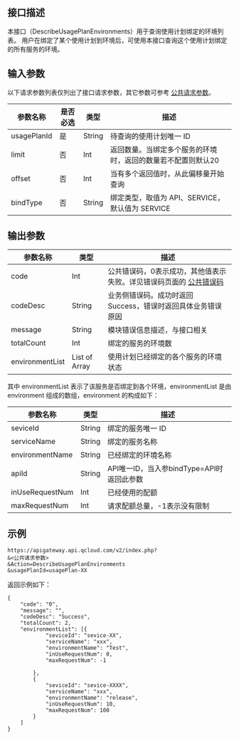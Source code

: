 ## 接口描述
本接口（DescribeUsagePlanEnvironments）用于查询使用计划绑定的环境列表。
用户在绑定了某个使用计划到环境后，可使用本接口查询这个使用计划绑定的所有服务的环境。

## 输入参数

以下请求参数列表仅列出了接口请求参数，其它参数可参考 [公共请求参数](https://intl.cloud.tencent.com/document/product/628/18814)。

| 参数名称        | 是否必选 | 类型     | 描述                              |
| ----------- | ---- | ------ | ------------------------------- |
| usagePlanId | 是    | String | 待查询的使用计划唯一 ID                   |
| limit       | 否    | Int    | 返回数量。当绑定多个服务的环境时，返回的数量若不配置则默认20 |
| offset      | 否    | Int    | 当有多个返回值时，从此偏移量开始查询             |
| bindType	  | 否    | String | 绑定类型，取值为 API、SERVICE，默认值为 SERVICE|

## 输出参数

| 参数名称        | 类型          | 描述                                                         |
| --------------- | ------------- | ------------------------------------------------------------ |
| code            | Int           | 公共错误码，0表示成功，其他值表示失败。详见错误码页面的 [公共错误码](https://intl.cloud.tencent.com/document/product/628/18822) |
| codeDesc        | String        | 业务侧错误码。成功时返回 Success，错误时返回具体业务错误原因 |
| message         | String        | 模块错误信息描述，与接口相关                                 |
| totalCount      | Int           | 绑定的服务的环境数                                           |
| environmentList | List of Array | 使用计划已经绑定的各个服务的环境状态                         |

其中 environmentList 表示了该服务是否绑定到各个环境，environmentList 是由 environment 组成的数组，environment 的构成如下：

| 参数名称            | 类型     | 描述        |
| --------------- | ------ | --------- |
| seviceId        | String | 绑定的服务唯一 ID |
| serviceName     | String | 绑定的服务名称   |
| environmentName | String | 已经绑定的环境名称 |
| apiId			  | String | API唯一ID，当入参bindType=API时返回此参数|
| inUseRequestNum | Int    | 已经使用的配额|
| maxRequestNum   | Int    | 请求配额总量，-1表示没有限制|


## 示例 

```
https://apigateway.api.qcloud.com/v2/index.php?
&<公共请求参数>
&Action=DescribeUsagePlanEnvironments
&usagePlanId=usagePlan-XX
```

返回示例如下：

```
{
	"code": "0",
	"message": "",
	"codeDesc": "Success",
	"totalCount": 2,
	"environmentList": [{
			"seviceId": "sevice-XX",
			"serviceName": "xxx",
			"environmentName": "Test",
			"inUseRequestNum": 0,
			"maxRequestNum": -1

		},
		{
			"seviceId": "sevice-XXXX",
			"serviceName": "xxx",
			"environmentName": "release",
			"inUseRequestNum": 10,
			"maxRequestNum": 100
		}
	]
}
```




